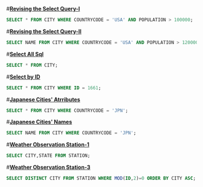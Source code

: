 #**[Revising the Select Query-I](https://www.hackerrank.com/challenges/revising-the-select-query)**
```sql
SELECT * FROM CITY WHERE COUNTRYCODE = 'USA' AND POPULATION > 100000;
```
#**[Revising the Select Query-II](https://www.hackerrank.com/challenges/revising-the-select-query)**
```sql
SELECT NAME FROM CITY WHERE COUNTRYCODE = 'USA' AND POPULATION > 120000;
```
#**[Select All Sql](https://www.hackerrank.com/challenges/select-all-sql)**
```sql
SELECT * FROM CITY;
```
#**[Select by ID](https://www.hackerrank.com/challenges/select-by-id)**
```sql
SELECT * FROM CITY WHERE ID = 1661;
```
#**[Japanese Cities' Atrributes](https://www.hackerrank.com/challenges/japanese-cities-attributes)**
```sql
SELECT * FROM CITY WHERE COUNTRYCODE = 'JPN';
```
#**[Japanese Cities' Names](https://www.hackerrank.com/challenges/japanese-cities-name)**
```sql
SELECT NAME FROM CITY WHERE COUNTRYCODE = 'JPN';
```
#**[Weather Observation Station-1](https://www.hackerrank.com/challenges/weather-observation-station-1)**
```sql
SELECT CITY,STATE FROM STATION;
```
#**[Weather Observation Station-3](https://www.hackerrank.com/challenges/weather-observation-station-3)**
```sql
SELECT DISTINCT CITY FROM STATION WHERE MOD(ID,2)=0 ORDER BY CITY ASC;
```
